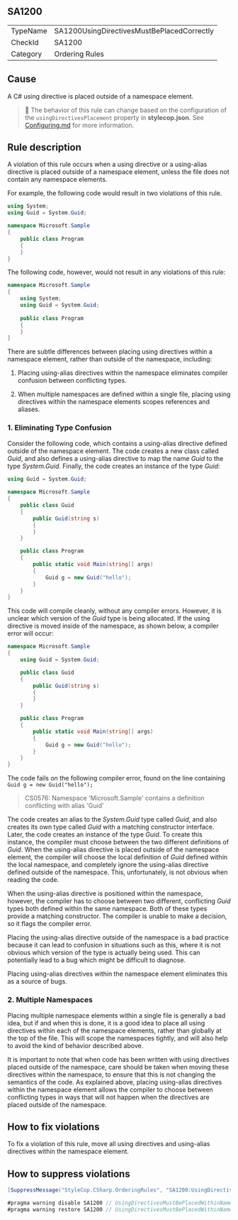 ﻿## SA1200

<table>
<tr>
  <td>TypeName</td>
  <td>SA1200UsingDirectivesMustBePlacedCorrectly</td>
</tr>
<tr>
  <td>CheckId</td>
  <td>SA1200</td>
</tr>
<tr>
  <td>Category</td>
  <td>Ordering Rules</td>
</tr>
</table>

## Cause

A C# using directive is placed outside of a namespace element.

> :memo: The behavior of this rule can change based on the configuration of the `usingDirectivesPlacement` property in **stylecop.json**. See [Configuring.md](Configuring.md) for more information.

## Rule description

A violation of this rule occurs when a using directive or a using-alias directive is placed outside of a namespace element, unless the file does not contain any namespace elements.

For example, the following code would result in two violations of this rule.

```csharp
using System;
using Guid = System.Guid;

namespace Microsoft.Sample
{
    public class Program
    {
    }
}
```

The following code, however, would not result in any violations of this rule:

```csharp
namespace Microsoft.Sample
{
    using System;
    using Guid = System.Guid;
 
    public class Program
    {
    }
}
```

There are subtle differences between placing using directives within a namespace element, rather than outside of the namespace, including:

1. Placing using-alias directives within the namespace eliminates compiler confusion between conflicting types.

2. When multiple namespaces are defined within a single file, placing using directives within the namespace elements scopes references and aliases.

### 1. Eliminating Type Confusion

Consider the following code, which contains a using-alias directive defined outside of the namespace element. The code creates a new class called *Guid*, and also defines a using-alias directive to map the name *Guid* to the type *System.Guid*. Finally, the code creates an instance of the type *Guid*:

```csharp
using Guid = System.Guid;
 
namespace Microsoft.Sample
{
    public class Guid
    {
        public Guid(string s)
        {
        }
    }

    public class Program
    {
        public static void Main(string[] args)
        {
            Guid g = new Guid("hello");
        }
    }
}
```

This code will compile cleanly, without any compiler errors. However, it is unclear which version of the *Guid* type is being allocated. If the using directive is moved inside of the namespace, as shown below, a compiler error will occur:

```csharp
namespace Microsoft.Sample
{
    using Guid = System.Guid;

    public class Guid
    {
        public Guid(string s)
        {
        }
    }

    public class Program
    {
        public static void Main(string[] args)
        {
            Guid g = new Guid("hello");
        }
    }
}
```

The code fails on the following compiler error, found on the line containing `Guid g = new Guid("hello");`

> CS0576: Namespace 'Microsoft.Sample' contains a definition conflicting with alias 'Guid'

The code creates an alias to the *System.Guid* type called *Guid*, and also creates its own type called *Guid* with a matching constructor interface. Later, the code creates an instance of the type *Guid*. To create this instance, the compiler must choose between the two different definitions of *Guid*. When the using-alias directive is placed outside of the namespace element, the compiler will choose the local definition of *Guid* defined within the local namespace, and completely ignore the using-alias directive defined outside of the namespace. This, unfortunately, is not obvious when reading the code.

When the using-alias directive is positioned within the namespace, however, the compiler has to choose between two different, conflicting *Guid* types both defined within the same namespace. Both of these types provide a matching constructor. The compiler is unable to make a decision, so it flags the compiler error.

Placing the using-alias directive outside of the namespace is a bad practice because it can lead to confusion in situations such as this, where it is not obvious which version of the type is actually being used. This can potentially lead to a bug which might be difficult to diagnose.

Placing using-alias directives within the namespace element eliminates this as a source of bugs. 

### 2. Multiple Namespaces

Placing multiple namespace elements within a single file is generally a bad idea, but if and when this is done, it is a good idea to place all using directives within each of the namespace elements, rather than globally at the top of the file. This will scope the namespaces tightly, and will also help to avoid the kind of behavior described above.

It is important to note that when code has been written with using directives placed outside of the namespace, care should be taken when moving these directives within the namespace, to ensure that this is not changing the semantics of the code. As explained above, placing using-alias directives within the namespace element allows the compiler to choose between conflicting types in ways that will not happen when the directives are placed outside of the namespace.

## How to fix violations

To fix a violation of this rule, move all using directives and using-alias directives within the namespace element.

## How to suppress violations

```csharp
[SuppressMessage("StyleCop.CSharp.OrderingRules", "SA1200:UsingDirectivesMustBePlacedWithinNamespace", Justification = "Reviewed.")]
```

```csharp
#pragma warning disable SA1200 // UsingDirectivesMustBePlacedWithinNamespace
#pragma warning restore SA1200 // UsingDirectivesMustBePlacedWithinNamespace
```
